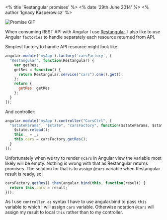 <% title 'Restangular promises' %>
<% date '29th June 2014' %>
<% author 'Ignacy Kasperowicz' %>

![Promise GIF](/assets/promise_gif.gif)

When consuming REST API with Angular I use [Restangular](https://github.com/mgonto/restangular). I also like to use Angular `factories` to handle separately each resource returned from API.

Simplest factory to handle API resource might look like:

``` javascript
angular.module('myApp').factory('carsFactory', [
  "Restangular", function(Restangular) {
    var getRes;
    getRes = function() {
      return Restangular.service("cars").one().get();
    };
    return {
      getRes: getRes
    };
  }
]);
```

And controller:

``` javascript
angular.module('myApp').controller("CarsCtrl", [
  "$stateParams", "$state", "carsFactory", function($stateParams, $state, carsFactory) {
    $state.reload();
    this._ = _;
    this.cars = carsFactory.getRes();
  }
]);
```

Unfortunately when we try to render `@cars` in Angular view the variable most likely will be empty. Nothing is wrong with that as Restangular returns promises.
The solution for that is to assign `@cars` variable when Restangular result is ready, so:

``` javascript
carsFactory.getRes().then(angular.bind(this, function(result) {
  return this.cars = result;
}));
```

As I use `controller as` syntax I have to use angular.bind to pass `this` variable to which I will assign `cars` variable. Otherwise notation `@cars` will assign my result to local `this` rather than to my controller.
